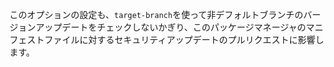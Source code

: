 このオプションの設定も、`target-branch`を使って非デフォルトブランチのバージョンアップデートをチェックしないかぎり、このパッケージマネージャのマニフェストファイルに対するセキュリティアップデートのプルリクエストに影響します。
